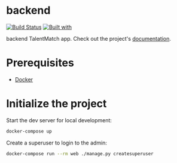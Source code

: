 # backend

[![Build Status](https://travis-ci.org/abdallah.benhamed@d-itcompanytunis.net/backend.svg?branch=master)](https://travis-ci.org/abdallah.benhamed@d-itcompanytunis.net/backend)
[![Built with](https://img.shields.io/badge/Built_with-Cookiecutter_Django_Rest-F7B633.svg)](https://github.com/agconti/cookiecutter-django-rest)

backend TalentMatch app. Check out the project's [documentation](http://abdallah.benhamed@d-itcompanytunis.net.github.io/backend/).

# Prerequisites

- [Docker](https://docs.docker.com/docker-for-mac/install/)

# Initialize the project

Start the dev server for local development:

```bash
docker-compose up
```

Create a superuser to login to the admin:

```bash
docker-compose run --rm web ./manage.py createsuperuser
```
